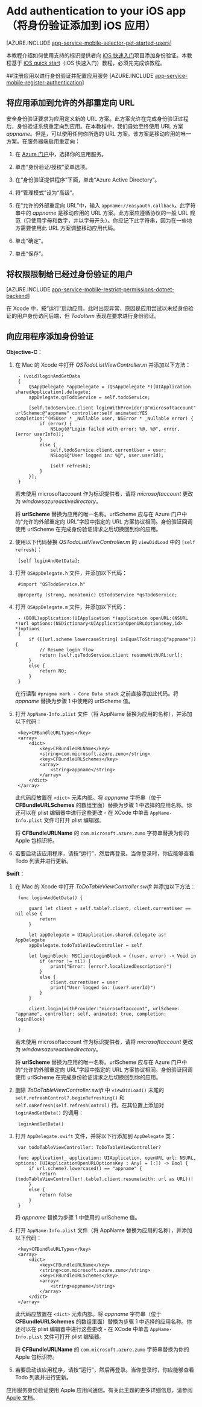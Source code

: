 <properties
	pageTitle="使用 Azure 移动应用在 iOS 中添加身份验证"
	description="了解如何使用 Azure 移动应用通过各种标识提供者（包括 AAD 和 Microsoft）对 iOS 应用的用户进行身份验证。"
	services="app-service\mobile"
	documentationCenter="ios"
	authors="yuaxu"
	manager="yochayk"
	editor=""/>

<tags
	ms.service="app-service-mobile"
	ms.workload="mobile"
	ms.tgt_pltfrm="mobile-ios"
	ms.devlang="dotnet"
	ms.topic="article"
	ms.date="01/23/2017"
	wacn.date="03/20/2017"
	ms.author="yuaxu"/>

# Add authentication to your iOS app（将身份验证添加到 iOS 应用）

[AZURE.INCLUDE [app-service-mobile-selector-get-started-users](../../includes/app-service-mobile-selector-get-started-users.md)]

本教程介绍如何使用支持的标识提供者向 [iOS 快速入门]项目添加身份验证。本教程基于 [iOS quick start]（iOS 快速入门）教程，必须先完成该教程。

##<a name="register"></a>注册应用以进行身份验证并配置应用服务
[AZURE.INCLUDE [app-service-mobile-register-authentication](../../includes/app-service-mobile-register-authentication.md)]

## <a name="redirecturl"></a>将应用添加到允许的外部重定向 URL

安全身份验证要求为应用定义新的 URL 方案。此方案允许在完成身份验证过程后，身份验证系统重定向到应用。在本教程中，我们自始至终使用 URL 方案 _appname_。但是，可以使用任何你所选的 URL 方案。该方案是移动应用的唯一方案。在服务器端启用重定向：

1. 在 [Azure 门户]中，选择你的应用服务。

2. 单击“身份验证/授权”菜单选项。

3. 在“身份验证提供程序”下面，单击“Azure Active Directory”。

4. 将“管理模式”设为“高级”。

5. 在“允许的外部重定向 URL”中，输入 `appname://easyauth.callback`。此字符串中的 _appname_ 是移动应用的 URL 方案。此方案应遵循协议的一般 URL 规范（只使用字母和数字，并以字母开头）。你应记下此字符串，因为在一些地方需要使用此 URL 方案调整移动应用代码。

6. 单击“确定”。

7. 单击“保存”。

## <a name="permissions"></a>将权限限制给已经过身份验证的用户
[AZURE.INCLUDE [app-service-mobile-restrict-permissions-dotnet-backend](../../includes/app-service-mobile-restrict-permissions-dotnet-backend.md)]

在 Xcode 中，按“运行”启动应用。此时出现异常，原因是应用尝试以未经身份验证的用户身份访问后端，但 *TodoItem* 表现在要求进行身份验证。

## <a name="add-authentication"></a>向应用程序添加身份验证
**Objective-C**：

1. 在 Mac 的 Xcode 中打开 *QSTodoListViewController.m* 并添加以下方法：


        - (void)loginAndGetData
        {
            QSAppDelegate *appDelegate = (QSAppDelegate *)[UIApplication sharedApplication].delegate;
            appDelegate.qsTodoService = self.todoService;
    
            [self.todoService.client loginWithProvider:@"microsoftaccount" urlScheme:@"appname" controller:self animated:YES completion:^(MSUser * _Nullable user, NSError * _Nullable error) {
                if (error) {
                    NSLog(@"Login failed with error: %@, %@", error, [error userInfo]);
                }
                else {
                    self.todoService.client.currentUser = user;
                    NSLog(@"User logged in: %@", user.userId);
    
                    [self refresh];
                }
            }];
        }


    若未使用 microsoftaccount 作为标识提供者，请将 *microsoftaccount* 更改为 *windowsazureactivedirectory*。

    将 **urlScheme** 替换为应用的唯一名称。urlScheme 应与在 Azure 门户中的“允许的外部重定向 URL”字段中指定的 URL 方案协议相同。身份验证回调使用 urlScheme 在完成身份验证请求之后切换回到你的应用。

2. 使用以下代码替换 *QSTodoListViewController.m* 的 `viewDidLoad` 中的 `[self refresh]`：


        [self loginAndGetData];

3. 打开 `QSAppDelegate.h` 文件，并添加以下代码：

        #import "QSTodoService.h"
    
        @property (strong, nonatomic) QSTodoService *qsTodoService;


4. 打开 `QSAppDelegate.m` 文件，并添加以下代码：

        - (BOOL)application:(UIApplication *)application openURL:(NSURL *)url options:(NSDictionary<UIApplicationOpenURLOptionsKey,id> *)options
        {
            if ([[url.scheme lowercaseString] isEqualToString:@"appname"]) {
                // Resume login flow
                return [self.qsTodoService.client resumeWithURL:url];
            }
            else {
                return NO;
            }
        }

   在行读取 `#pragma mark - Core Data stack` 之前直接添加此代码。将 _appname_ 替换为步骤 1 中使用的 urlScheme 值。

5. 打开 `AppName-Info.plist` 文件（将 AppName 替换为应用的名称），并添加以下代码：

        <key>CFBundleURLTypes</key>
        <array>
            <dict>
                <key>CFBundleURLName</key>
                <string>com.microsoft.azure.zumo</string>
                <key>CFBundleURLSchemes</key>
                <array>
                    <string>appname</string>
                </array>
            </dict>
        </array>

    此代码应放置在 `<dict>` 元素内部。将 _appname_ 字符串（位于 **CFBundleURLSchemes** 的数组里面）替换为步骤 1 中选择的应用名称。你还可以在 plist 编辑器中进行这些更改 - 在 XCode 中单击 `AppName-Info.plist` 文件可打开 plist 编辑器。

    将 **CFBundleURLName** 的 `com.microsoft.azure.zumo` 字符串替换为你的 Apple 包标识符。

6. 若要启动该应用程序，请按“运行”，然后再登录。当你登录时，你应能够查看 Todo 列表并进行更新。

**Swift**：

1. 在 Mac 的 Xcode 中打开 *ToDoTableViewController.swift* 并添加以下方法：


        func loginAndGetData() {
    
            guard let client = self.table?.client, client.currentUser == nil else {
                return
            }
    
            let appDelegate = UIApplication.shared.delegate as! AppDelegate
            appDelegate.todoTableViewController = self
    
            let loginBlock: MSClientLoginBlock = {(user, error) -> Void in
                if (error != nil) {
                    print("Error: (error?.localizedDescription)")
                }
                else {
                    client.currentUser = user
                    print("User logged in: (user?.userId)")
                }
            }
    
            client.login(withProvider:"microsoftaccount", urlScheme: "appname", controller: self, animated: true, completion: loginBlock)
    
        }


    若未使用 microsoftaccount 作为标识提供者，请将 *microsoftaccount* 更改为 *windowsazureactivedirectory*。

    将 **urlScheme** 替换为应用的唯一名称。urlScheme 应与在 Azure 门户中的“允许的外部重定向 URL”字段中指定的 URL 方案协议相同。身份验证回调使用 urlScheme 在完成身份验证请求之后切换回到你的应用。

2. 删除 *ToDoTableViewController.swift* 中 `viewDidLoad()` 末尾的 `self.refreshControl?.beginRefreshing()` 和 `self.onRefresh(self.refreshControl)` 行。在其位置上添加对 `loginAndGetData()` 的调用：


        loginAndGetData()


3. 打开 `AppDelegate.swift` 文件，并将以下行添加到 `AppDelegate` 类：


        var todoTableViewController: ToDoTableViewController?
    
        func application(_ application: UIApplication, openURL url: NSURL, options: [UIApplicationOpenURLOptionsKey : Any] = [:]) -> Bool {
            if url.scheme?.lowercased() == "appname" {
                return (todoTableViewController!.table?.client.resume(with: url as URL))!
            }
            else {
                return false
            }
        }


    将 _appname_ 替换为步骤 1 中使用的 urlScheme 值。

4. 打开 `AppName-Info.plist` 文件（将 AppName 替换为应用的名称），并添加以下代码：


        <key>CFBundleURLTypes</key>
        <array>
            <dict>
                <key>CFBundleURLName</key>
                <string>com.microsoft.azure.zumo</string>
                <key>CFBundleURLSchemes</key>
                <array>
                    <string>appname</string>
                </array>
            </dict>
        </array>


    此代码应放置在 `<dict>` 元素内部。将 _appname_ 字符串（位于 **CFBundleURLSchemes** 的数组里面）替换为步骤 1 中选择的应用名称。你还可以在 plist 编辑器中进行这些更改 - 在 XCode 中单击 `AppName-Info.plist` 文件可打开 plist 编辑器。

    将 **CFBundleURLName** 的 `com.microsoft.azure.zumo` 字符串替换为你的 Apple 包标识符。

5. 若要启动该应用程序，请按“运行”，然后再登录。当你登录时，你应能够查看 Todo 列表并进行更新。

应用服务身份验证使用 Apple 应用间通信。有关此主题的更多详细信息，请参阅 [Apple 文档][2]。
<!-- URLs. -->


[1]: https://developers.facebook.com/docs/ios/ios9#whitelist
[2]: https://developer.apple.com/library/content/documentation/iPhone/Conceptual/iPhoneOSProgrammingGuide/Inter-AppCommunication/Inter-AppCommunication.html
[Azure 门户]: https://portal.azure.cn
[iOS quick start]: /documentation/articles/app-service-mobile-ios-get-started/
[iOS 快速入门]: /documentation/articles/app-service-mobile-ios-get-started/

<!---HONumber=Mooncake_0313_2017-->